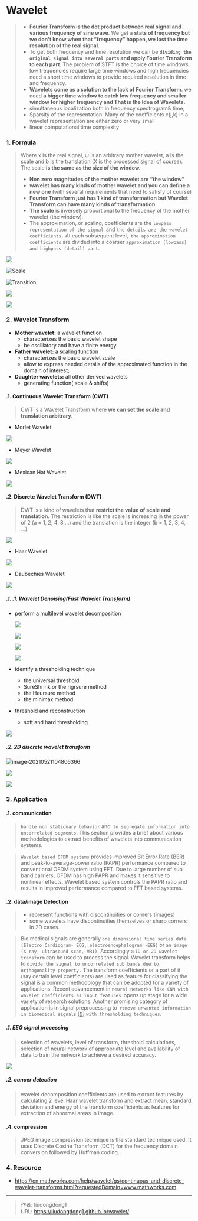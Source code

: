 # Wavelet


> - **Fourier Transform is the dot product between real signal and various frequency of sine wave**. We get a **stats of frequency but we don't know when that “frequency” happen, we lost the time resolution of the real signal**. 
> - To get both frequency and time resolution we can be **`dividing the original signal into several parts` and apply Fourier Transform to each part**. The problem of STFT is the choice of time windows;  low frequencies require large time windows and high frequencies need a short time windows to provide required resolution in time and frequency. 
> - **Wavelets come as a solution to the lack of Fourier Transform**.  we need **a bigger time window to catch low frequency and smaller window for higher frequency and That is the Idea of Wavelets.** 
> - simultaneous localization both in frequency spectrogram& time;
> - Sparsity of the representation: Many of the coefficients c(j,k) in a wavelet representation are either zero or very small
> - linear computational time complexity

### 1. Formula

> Where x is the real signal, ψ is an arbitrary mother wavelet, a is the scale and b is the translation (X is the processed signal of course). The scale **is the same as the size of the window.** 
>
> -  **Non zero magnitudes of the mother wavelet are “the window”**
>   -  **wavelet has many kinds of mother wavelet and you can define a new one** (with several requirements that need to satisfy of course)
>   - **Fourier Transform just has 1 kind of transformation but Wavelet Transform can have many kinds of transformation**
> - **The scale** is inversely proportional to the frequency of the mother wavelet (the window).
> - The approximation, or scaling, coefficients are the `lowpass representation of the signal `and `the details are the wavelet coefficients.` At each subsequent level,` the approximation coefficients` are divided into a coarser `approximation (lowpass) and highpass (detail) part`.

![](https://gitee.com/github-25970295/blogpictureV2/raw/master/image-20210521104151612.png)

![Scale](https://miro.medium.com/max/1600/1*QaiFGKiYrmkpe6Ihc9Xg0g.gif)

![Transition](https://miro.medium.com/max/1600/1*WywGvOeBt2-koSp4UqME3w.gif)

![](https://gitee.com/github-25970295/blogpictureV2/raw/master/image-20210521093253737.png)

![](https://gitee.com/github-25970295/blogpictureV2/raw/master/image-20210521093323523.png)

### 2. Wavelet Transform

- **Mother wavelet:** a wavelet function
  - characterizes the basic wavelet shape
  - be oscillatory and have a finite energy
- **Father wavelet:** a scaling function
  - characterizes the basic wavelet scale
  - allow to express needed details of the approximated function in the domain of interest;
- **Daughter wavelets:** all other derived wavelets
  - generating function( scale & shifts)

#### .1. **Continuous Wavelet Transform (CWT)**

> CWT is a Wavelet Transform where **we can set the scale and translation arbitrary**.

- Morlet Wavelet

![](https://gitee.com/github-25970295/blogpictureV2/raw/master/image-20210521095350793.png)

- Meyer Wavelet

![](https://gitee.com/github-25970295/blogpictureV2/raw/master/image-20210521095404161.png)

- Mexican Hat Wavelet

![](https://gitee.com/github-25970295/blogpictureV2/raw/master/image-20210521095418433.png)

#### .2. **Discrete Wavelet Transform (DWT)**

> DWT is a kind of wavelets that **restrict the value of scale and translation**. The restriction is like the scale is increasing in the power of 2 (a = 1, 2, 4, 8,…) and the translation is the integer (b = 1, 2, 3, 4, …). 

![](https://gitee.com/github-25970295/blogpictureV2/raw/master/image-20210521103558404.png)

- Haar Wavelet

![](https://gitee.com/github-25970295/blogpictureV2/raw/master/image-20210521095526979.png)

- Daubechies Wavelet

![](https://gitee.com/github-25970295/blogpictureV2/raw/master/image-20210521095535899.png)

##### .1. .1. Wavelet Denoising(Fast Wavelet Transform)

- perform a multilevel wavelet decomposition

  ![](https://gitee.com/github-25970295/blogpictureV2/raw/master/image-20210521100657986.png)

  ![](https://gitee.com/github-25970295/blogpictureV2/raw/master/image-20210521104408077.png)

  ![](https://gitee.com/github-25970295/blogpictureV2/raw/master/image-20210521104423063.png)

  ![](https://gitee.com/github-25970295/blogpictureV2/raw/master/image-20210521100854377.png)

- Identify a thresholding technique
  - the universal threshold
  - SureShrink or the rigrsure method
  - the Heursure method
  - the minimax method
- threshold and reconstruction
  - soft and hard thresholding

![](https://gitee.com/github-25970295/blogpictureV2/raw/master/image-20210521101137602.png)

##### .2. 2D discrete wavelet transform

![image-20210521104806366](https://gitee.com/github-25970295/blogpictureV2/raw/master/image-20210521104806366.png)

![](https://gitee.com/github-25970295/blogpictureV2/raw/master/image-20210521104730761.png)

![](https://gitee.com/github-25970295/blogpictureV2/raw/master/image-20210521104741237.png)

### 3. Application

#### .1. communication

> `handle non stationary behavior` and` to segregate information into uncorrelated segments`. This section provides a brief about various methodologies to extract benefits of wavelets into communication systems.

> `Wavelet based OFDM systems` provides improved Bit Error Rate (BER) and peak-to-average-power ratio (PAPR) performance compared to conventional OFDM system using FFT. Due to large number of sub band carriers, OFDM has high PAPR and makes it sensitive to nonlinear effects. Wavelet based system controls the PAPR ratio and results in improved performance compared to FFT based systems.

#### .2. data/image Detection

> - represent functions with discontinuities or corners (images)
> - some wavelets have discontinuities themselves or sharp corners in 2D cases.

> Bio medical signals are generally `one dimensional time series data (Electro Cardiogram- ECG, electroencephalogram -EEG)` or `an image (X ray, ultrasound scan, MRI)`. Accordingly a `1D or 2D wavelet transform` can be used to process the signal. Wavelet transform helps to `divide the signal to uncorrelated sub bands due to orthogonality property.` The transform coefficients or a part of it (say certain level coefficients) are used as feature for classifying the signal is a common methodology that can be adopted for a variety of applications. Recent advancement in `neural networks like CNN with wavelet coefficients as input features `opens up stage for a wide variety of research solutions. Another promising category of application is in signal preprocessing to` remove unwanted information in biomedical signals` [[9](https://www.intechopen.com/books/wavelet-theory/wavelet-theory-and-application-in-communication-and-signal-processing#B9)] `with thresholding techniques`. 

##### .1. EEG signal processing

>  selection of wavelets, level of transform, threshold calculations, selection of neural network of appropriate level and availability of data to train the network to achieve a desired accuracy.

![](https://gitee.com/github-25970295/blogpictureV2/raw/master/image-20210521105302276.png)

##### .2. cancer detection

> wavelet decomposition coefficients are used to extract features by calculating 2 level Haar wavelet transform and extract mean, standard deviation and energy of the transform coefficients as features for extraction of abnormal areas in image.

####  .4.  compression

> JPEG image compression technique is the standard technique used. It uses Discrete Cosine Transform (DCT) for the frequency domain conversion followed by Huffman coding.

### 4. Resource

- https://cn.mathworks.com/help/wavelet/gs/continuous-and-discrete-wavelet-transforms.html?requestedDomain=www.mathworks.com

---

> 作者: liudongdong1  
> URL: https://liudongdong1.github.io/wavelet/  

